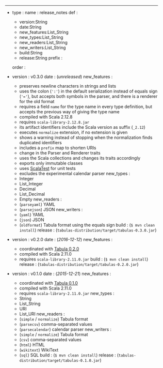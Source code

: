 ---

- type :
    name : release_notes
    def :
    - version:String
    - date:String
    - new_features:List_String
    - new_types:List_String
    - new_readers:List_String
    - new_writers:List_String
    - build:String
    - release:String
    prefix :

    order :



- version : v0.3.0
  date : (*unreleased*)
  new_features :
  - preserves newline characters in strings and lists
  - uses the colon (`':'`) in the default serialization instead of equals sign (`'='`), but accepts both symbols in the parser, and there is a renderer for the old format
  - requires a field `name` for the type name in every type definition, but accepts the previous way of giving the type name
  - compiled with Scala 2.12.8
  - requires `scala-library-2.12.8.jar`
  - its artifact identifiers include the Scala version as suffix (`_2.12`)
  - executes `normalize` extension, if no extension is given
  - shows a warning instead of stopping when the normalization finds duplicated identifiers
  - includes a `prefix` map to shorten URIs
  - change in the Parser and Renderer traits
  - uses the Scala collections and changes its traits accordingly
  - exports only immutable classes
  - uses [ScalaTest](http://www.scalatest.org) for unit tests
  - excludes the experimental calendar parser
  new_types :
  - Integer
  - List_Integer
  - Decimal
  - List_Decimal
  - Empty
  new_readers :
  - (`parseyaml`) YAML
  - (`parsejson`) JSON
  new_writers :
  - (`yaml`) YAML
  - (`json`) JSON
  - (`oldformat`) Tabula format using the equals sign
  build : (`$ mvn clean install`)
  release : (`tabulas-distribution/target/tabulas-0.3.0.jar`)


- version : v0.2.0
  date : (*2016-12-12*)
  new_features :
  - coordinated with [Tabula 0.2.0](https://github.com/julianmendez/tabula)
  - compiled with Scala 2.11.0
  - requires `scala-library-2.11.0.jar`
  build : (`$ mvn clean install`)
  release : (`tabulas-distribution/target/tabulas-0.2.0.jar`)


- version : v0.1.0
  date : (*2015-12-21*)
  new_features :
  - coordinated with [Tabula 0.1.0](https://github.com/julianmendez/tabula)
  - compiled with Scala 2.11.0
  - requires `scala-library-2.11.0.jar`
  new_types :
  - String
  - List_String
  - URI
  - List_URI
  new_readers :
  - (`simple` / `normalize`) Tabula format
  - (`parsecsv`) comma-separated values
  - (`parsecalendar`) calendar parser
  new_writers :
  - (`simple` / `normalize`) Tabula format
  - (`csv`) comma-separated values
  - (`html`) HTML
  - (`wikitext`) WikiText
  - (`sql`) SQL
  build : (`$ mvn clean install`)
  release : (`tabulas-distribution/target/tabulas-0.1.0.jar`)




